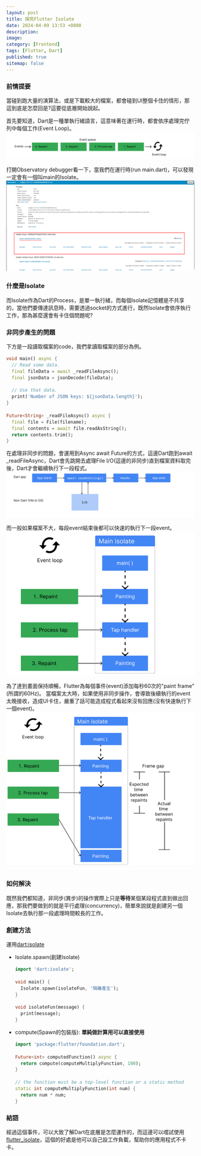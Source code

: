 ```yaml
---
layout: post
title: 探究Flutter Isolate
date: 2024-04-09 13:53 +0800
description:
image:
category: [Frontend]
tags: [Flutter, Dart]
published: true
sitemap: false
---
```


### 前情提要
當碰到跑大量的演算法，或是下載較大的檔案，都會碰到UI整個卡住的情形，那這到底是怎麼回是?這要從底層開始說起。

首先要知道，Dart是一種單執行緒語言，這意味著在運行時，都會依序處理完佇列中每個工作(Event Loop)。
 ![](/assets/img/post/2024-0409/p3.png)

打開Observatory debugger看一下，當我們在運行時(run main.dart)，可以發現一定會有一個叫main的Isolate。
 ![](/assets/img/post/2024-0409/p1.png)

### 什麼是Isolate
而Isolate作為Dart的Process，是單一執行緒，而每個Isolate記憶體是不共享的，當他們要傳達訊息時，需要透過socket的方式進行，既然Isolate會依序執行工作，那為甚麼還會有卡住個問題呢?

### 非同步產生的問題

下方是一段讀取檔案的code，我們拿讀取檔案的部分為例。

```dart
void main() async {
  // Read some data.
  final fileData = await _readFileAsync();
  final jsonData = jsonDecode(fileData);

  // Use that data.
  print('Number of JSON keys: ${jsonData.length}');
}

Future<String> _readFileAsync() async {
  final file = File(filename);
  final contents = await file.readAsString();
  return contents.trim();
}
```

在處理非同步的問題，會運用到Async await Future的方式，這邊Dart跑到await _readFileAsync，Dart會先跳開去處理File I/O(這邊的非同步)直到檔案資料取完後，Dart才會繼續執行下一段程式。
![](/assets/img/post/2024-0409/p2.png)

而一般如果檔案不大，每段event結束後都可以快速的執行下一段event。
![](/assets/img/post/2024-0409/p4.png)

為了達到畫面保持順暢，Flutter為每個事件(event)添加每秒60次的"paint frame"(所謂的60Hz)。
當檔案太大時，如果使用非同步操作，會導致後續執行的event太晚接收，造成UI卡住，嚴重了話可能造成程式看起來沒有回應(沒有快速執行下一個event)。
![](/assets/img/post/2024-0409/p5.png)

### 如何解決
既然我們都知道，非同步(異步)的操作實際上只是**等待**某個某段程式直到做出回應，那我們要做到的就是平行處理(concurrency)，簡單來說就是創建另一個Isolate去執行那一段處理時間較長的工作。


### 創建方法
運用[dart:isolate]()
* Isolate.spawn(創建Isolate)

  ```dart
  import 'dart:isolate';

  void main() {
    Isolate.spawn(isolateFun, '隔離產生');
  }

  void isolateFun(message) {
    print(message);
  }
  ```

* compute(Spawn的包裝版): **單純做計算用可以直接使用**

  ```dart
  import 'package:flutter/foundation.dart';

  Future<int> computedFunction() async {
    return compute(computeMultiplyFunction, 100);
  }

  // the function must be a top-level function or a static method
  static int computeMultiplyFunction(int num) {
    return num * num;
  }
  ```

### 結語
經過這個事件，可以大致了解Dart在底層是怎麼運作的，而這邊可以嚐試使用[flutter_isolate](https://pub.dev/packages/flutter_isolate)，這個的好處是他可以自己設工作負載，幫助你的應用程式不卡卡。

